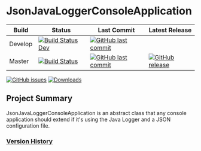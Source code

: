 # JsonJavaLoggerConsoleApplication
Build | Status | Last Commit | Latest Release
--- | --- | --- | ---
Develop | [![Build Status Dev](https://travis-ci.org/schuman-aaron/JSONJavaLoggerConsoleApplication.svg?branch=2019-12-05_-_0.0.2-Enhancement-Initial_Project-AS)](https://travis-ci.org/schuman-aaron/JSONJavaLoggerConsoleApplication) | [![GitHub last commit](https://img.shields.io/github/last-commit/schuman-aaron/JSONJavaLoggerConsoleApplication/2019-12-05_-_0.0.2-Enhancement-Initial_Project-AS)](https://github.com/schuman-aaron/JSONJavaLoggerConsoleApplication/tree/2019-12-05_-_0.0.2-Enhancement-Initial_Project-AS)
Master | [![Build Status](https://travis-ci.org/schuman-aaron/JSONJavaLoggerConsoleApplication.svg?branch=master)](https://travis-ci.org/schuman-aaron/JSONJavaLoggerConsoleApplication) | [![GitHub last commit](https://img.shields.io/github/last-commit/schuman-aaron/JSONJavaLoggerConsoleApplication/master.svg)](https://github.com/schuman-aaron/JSONJavaLoggerConsoleApplication/tree/master/) | [![GitHub release](https://img.shields.io/github/release/schuman-aaron/JSONJavaLoggerConsoleApplication.svg)](https://github.com/schuman-aaron/JSONJavaLoggerConsoleApplication/releases)

[![GitHub issues](https://img.shields.io/github/issues/schuman-aaron/JSONJavaLoggerConsoleApplication.svg)](https://github.com/schuman-aaron/JSONJavaLoggerConsoleApplication/issues)
[![Downloads](https://img.shields.io/github/downloads/schuman-aaron/JSONJavaLoggerConsoleApplication/total.svg?label=Downloads&maxAge=999)](https://github.com/schuman-aaron/JSONJavaLoggerConsoleApplication/releases)

## Project Summary
JsonJavaLoggerConsoleApplication is an abstract class that any console application should extend if it's using the Java Logger and a JSON configuration file.

### [Version History](/CHANGELOG.md)
